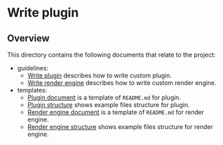 # Write plugin

## Overview

This directory contains the following documents that relate to the project:

* guidelines:
  - [Write plugin](./guidelines/write-plugin.md) describes how to write custom plugin.
  - [Write render engine](./guidelines/write-render-engine.md) describes how to write custom render engine.
* templates: 
  - [Plugin document](./templates/document-templates/plugin_README.md) is a template of `README.md` for plugin. 
  - [Plugin structure](./templates/code-structure-templates/plugin) shows example files structure for plugin.
  - [Render engine document](./templates/document-templates/render-engine_README.md) is a template of `README.md` for render engine. 
  - [Render engine structure](./templates/code-structure-templates/render-engine) shows example files structure for render engine.